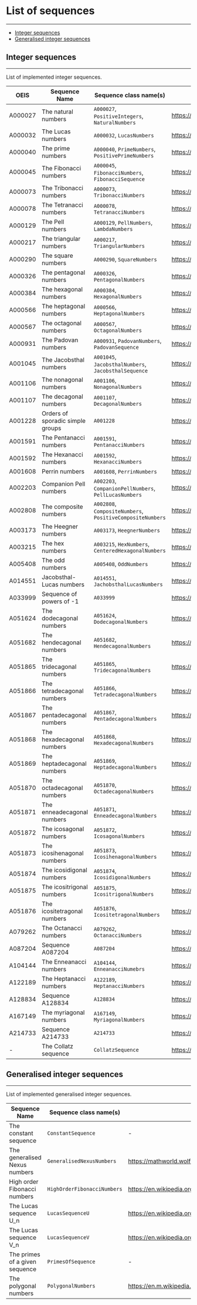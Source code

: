 # List of sequences

---

- [Integer sequences](#integer-sequences)
- [Generalised integer sequences](#generalised-integer-sequences)

## Integer sequences

---

List of implemented integer sequences.

| OEIS    | Sequence Name                    | Sequence class name(s)                                    | Reference                                        |     
|---------|----------------------------------|-----------------------------------------------------------|--------------------------------------------------|
| A000027 | The natural numbers              | `A000027`, `PositiveIntegers`, `NaturalNumbers`           | https://oeis.org/A000027                         |
| A000032 | The Lucas numbers                | `A000032`, `LucasNumbers`                                 | https://oeis.org/A000032                         |
| A000040 | The prime numbers                | `A000040`, `PrimeNumbers`, `PositivePrimeNumbers`         | https://oeis.org/A000040                         |
| A000045 | The Fibonacci numbers            | `A000045`, `FibonacciNumbers`, `FibonacciSequence`        | https://oeis.org/A000045                         |
| A000073 | The Tribonacci numbers           | `A000073`, `TribonacciNumbers`                            | https://oeis.org/A000073                         |
| A000078 | The Tetranacci numbers           | `A000078`, `TetranacciNumbers`                            | https://oeis.org/A000078                         |
| A000129 | The Pell numbers                 | `A000129`, `PellNumbers`, `LambdaNumbers`                 | https://oeis.org/A000129                         |
| A000217 | The triangular numbers           | `A000217`, `TriangularNumbers`                            | https://oeis.org/A000217                         |
| A000290 | The square numbers               | `A000290`, `SquareNumbers`                                | https://oeis.org/A000290                         |
| A000326 | The pentagonal numbers           | `A000326`, `PentagonalNumbers`                            | https://oeis.org/A000326                         |
| A000384 | The hexagonal numbers            | `A000384`, `HexagonalNumbers`                             | https://oeis.org/A000384                         |
| A000566 | The heptagonal numbers           | `A000566`, `HeptagonalNumbers`                            | https://oeis.org/A000566                         |  
| A000567 | The octagonal numbers            | `A000567`, `OctagonalNumbers`                             | https://oeis.org/A000567                         |  
| A000931 | The Padovan numbers              | `A000931`, `PadovanNumbers`, `PadovanSequence`            | https://oeis.org/A000931                         |
| A001045 | The Jacobsthal numbers           | `A001045`, `JacobsthalNumbers`, `JacobsthalSequence`      | https://oeis.org/A001045                         |
| A001106 | The nonagonal numbers            | `A001106`, `NonagonalNumbers`                             | https://oeis.org/A001106                         |
| A001107 | The decagonal numbers            | `A001107`, `DecagonalNumbers`                             | https://oeis.org/A001107                         |
| A001228 | Orders of sporadic simple groups | `A001228`                                                 | https://oeis.org/A001228                         |
| A001591 | The Pentanacci numbers           | `A001591`, `PentanacciNumbers`                            | https://oeis.org/A001591                         |
| A001592 | The Hexanacci numbers            | `A001592`, `HexanacciNumbers`                             | https://oeis.org/A001592                         |
| A001608 | Perrin numbers                   | `A001608`, `PerrinNumbers`                                | https://oeis.org/A001608                         |
| A002203 | Companion Pell numbers           | `A002203`, `CompanionPellNumbers`, `PellLucasNumbers`     | https://oeis.org/A002203                         |
| A002808 | The composite numbers            | `A002808`, `CompositeNumbers`, `PositiveCompositeNumbers` | https://oeis.org/A002808                         |
| A003173 | The Heegner numbers              | `A003173`, `HeegnerNumbers`                               | https://oeis.org/A003173                         |
| A003215 | The hex numbers                  | `A003215`, `HexNumbers`, `CenteredHexagonalNumbers`       | https://oeis.org/A003215                         |
| A005408 | The odd numbers                  | `A005408`, `OddNumbers`                                   | https://oeis.org/A005408                         |
| A014551 | Jacobsthal-Lucas numbers         | `A014551`, `JachobsthalLucasNumbers`                      | https://oeis.org/A014551                         |
| A033999 | Sequence of powers of -1         | `A033999`                                                 | https://oeis.org/A033999                         |
| A051624 | The dodecagonal numbers          | `A051624`, `DodecagonalNumbers`                           | https://oeis.org/A051624                         | 
| A051682 | The hendecagonal numbers         | `A051682`, `HendecagonalNumbers`                          | https://oeis.org/A051682                         |  
| A051865 | The tridecagonal numbers         | `A051865`, `TridecagonalNumbers`                          | https://oeis.org/A051865                         |
| A051866 | The tetradecagonal numbers       | `A051866`, `TetradecagonalNumbers`                        | https://oeis.org/A051866                         |
| A051867 | The pentadecagonal numbers       | `A051867`, `PentadecagonalNumbers`                        | https://oeis.org/A051867                         |
| A051868 | The hexadecagonal numbers        | `A051868`, `HexadecagonalNumbers`                         | https://oeis.org/A051868                         |
| A051869 | The heptadecagonal numbers       | `A051869`, `HeptadecagonalNumbers`                        | https://oeis.org/A051869                         |
| A051870 | The octadecagonal numbers        | `A051870`, `OctadecagonalNumbers`                         | https://oeis.org/A051870                         |
| A051871 | The enneadecagonal numbers       | `A051871`, `EnneadecagonalNumbers`                        | https://oeis.org/A051871                         |
| A051872 | The icosagonal numbers           | `A051872`, `IcosagonalNumbers`                            | https://oeis.org/A051872                         |
| A051873 | The icosihenagonal numbers       | `A051873`, `IcosihenagonalNumbers`                        | https://oeis.org/A051873                         |
| A051874 | The icosidigonal numbers         | `A051874`, `IcosidigonalNumbers`                          | https://oeis.org/A051874                         |
| A051875 | The icositrigonal numbers        | `A051875`, `IcositrigonalNumbers`                         | https://oeis.org/A051875                         |
| A051876 | The icositetragonal numbers      | `A051876`, `IcositetragonalNumbers`                       | https://oeis.org/A051876                         |
| A079262 | The Octanacci numbers            | `A079262`, `OctanacciNumbers`                             | https://oeis.org/A079262                         |
| A087204 | Sequence A087204                 | `A087204`                                                 | https://oeis.org/A087204                         |
| A104144 | The Enneanacci numbers           | `A104144`, `EnneanacciNumebrs`                            | https://oeis.org/A104144                         |
| A122189 | The Heptanacci numbers           | `A122189`, `HeptanacciNumbers`                            | https://oeis.org/A122189                         |
| A128834 | Sequence A128834                 | `A128834`                                                 | https://oeis.org/A128834                         |
| A167149 | The myriagonal numbers           | `A167149`, `MyriagonalNumbers`                            | https://oeis.org/A167149                         |
| A214733 | Sequence A214733                 | `A214733`                                                 | https://oeis.org/A214733                         |
| -       | The Collatz sequence             | `CollatzSequence`                                         | https://en.wikipedia.org/wiki/Collatz_conjecture |


## Generalised integer sequences

---

List of implemented generalised integer sequences.

| Sequence Name                  | Sequence class name(s)      | Reference                                                          |     
|--------------------------------|-----------------------------|--------------------------------------------------------------------|
| The constant sequence          | `ConstantSequence`          | -                                                                  |
| The generalised Nexus numbers  | `GeneralisedNexusNumbers`   | https://mathworld.wolfram.com/NexusNumber.html                     |
| High order Fibonacci numbers   | `HighOrderFibonacciNumbers` | https://en.wikipedia.org/wiki/Generalizations_of_Fibonacci_numbers |
| The Lucas sequence U_n         | `LucasSequenceU`            | https://en.wikipedia.org/wiki/Lucas_sequence                       |
| The Lucas sequence V_n         | `LucasSequenceV`            | https://en.wikipedia.org/wiki/Lucas_sequence                       |
| The primes of a given sequence | `PrimesOfSequence`          | -                                                                  |
| The polygonal numbers          | `PolygonalNumbers`          | https://en.m.wikipedia.org/wiki/Polygonal_number                   |


